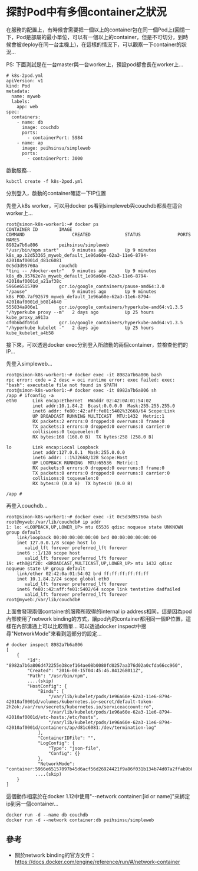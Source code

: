 # 探討Pod中有多個container之狀況

在服務的配置上，有時候會需要把一個以上的container包在同一個Pod上(回憶一下，Pod是部屬的最小單位，可以有一個以上的container，但是不可切分，到時候會被deploy在同一台主機上)，在這樣的情況下，可以觀察一下container的狀況...

PS: 下面測試是在一台master與一台worker上，預設pod都會長在worker上...

```
# k8s-2pod.yml
apiVersion: v1
kind: Pod
metadata:
  name: myweb
  labels:
    app: web
spec:
  containers:
    - name: db
      image: couchdb
      ports:
        - containerPort: 5984
    - name: ap
      image: peihsinsu/simpleweb
      ports:
        - containerPort: 3000
```

啟動服務...

```
kubctl create -f k8s-2pod.yml
```

分別登入，啟動的container確認一下IP位置

先登入k8s worker，可以用docker ps看到simpleweb與couchdb都長在這台worker上...

```
root@simon-k8s-worker1:~# docker ps
CONTAINER ID        IMAGE                                             COMMAND                  CREATED             STATUS              PORTS               NAMES
8982a7b6a806        peihsinsu/simpleweb                               "/usr/bin/npm start"     9 minutes ago       Up 9 minutes                            k8s_ap.b2d53365_myweb_default_1e96a60e-62a3-11e6-8794-42010af0001d_d81c6081
0c5d3d95760a        couchdb                                           "tini -- /docker-entr"   9 minutes ago       Up 9 minutes                            k8s_db.95762e7a_myweb_default_1e96a60e-62a3-11e6-8794-42010af0001d_a21af38c
5966e6515709        gcr.io/google_containers/pause-amd64:3.0          "/pause"                 9 minutes ago       Up 9 minutes                            k8s_POD.7af92679_myweb_default_1e96a60e-62a3-11e6-8794-42010af0001d_b0814640
555834a906e1        gcr.io/google_containers/hyperkube-amd64:v1.3.5   "/hyperkube proxy --m"   2 days ago          Up 25 hours                             kube_proxy_a913a
cf0b6bdfb91d        gcr.io/google_containers/hyperkube-amd64:v1.3.5   "/hyperkube kubelet -"   2 days ago          Up 25 hours                             kube_kubelet_a4b58
```

接下來，可以透過docker exec分別登入所啟動的兩個container，並檢查他們的IP...

先登入simpleweb...

```
root@simon-k8s-worker1:~# docker exec -it 8982a7b6a806 bash
rpc error: code = 2 desc = oci runtime error: exec failed: exec: "bash": executable file not found in $PATH
root@simon-k8s-worker1:~# docker exec -it 8982a7b6a806 sh
/app # ifconfig -a
eth0      Link encap:Ethernet  HWaddr 02:42:0A:01:54:02
          inet addr:10.1.84.2  Bcast:0.0.0.0  Mask:255.255.255.0
          inet6 addr: fe80::42:aff:fe01:5402%32668/64 Scope:Link
          UP BROADCAST RUNNING MULTICAST  MTU:1432  Metric:1
          RX packets:2 errors:0 dropped:0 overruns:0 frame:0
          TX packets:3 errors:0 dropped:0 overruns:0 carrier:0
          collisions:0 txqueuelen:0
          RX bytes:168 (168.0 B)  TX bytes:258 (258.0 B)

lo        Link encap:Local Loopback
          inet addr:127.0.0.1  Mask:255.0.0.0
          inet6 addr: ::1%32668/128 Scope:Host
          UP LOOPBACK RUNNING  MTU:65536  Metric:1
          RX packets:0 errors:0 dropped:0 overruns:0 frame:0
          TX packets:0 errors:0 dropped:0 overruns:0 carrier:0
          collisions:0 txqueuelen:0
          RX bytes:0 (0.0 B)  TX bytes:0 (0.0 B)

/app #
```

再登入couchdb...

```
root@simon-k8s-worker1:~# docker exec -it 0c5d3d95760a bash
root@myweb:/var/lib/couchdb# ip addr
1: lo: <LOOPBACK,UP,LOWER_UP> mtu 65536 qdisc noqueue state UNKNOWN group default
    link/loopback 00:00:00:00:00:00 brd 00:00:00:00:00:00
    inet 127.0.0.1/8 scope host lo
       valid_lft forever preferred_lft forever
    inet6 ::1/128 scope host
       valid_lft forever preferred_lft forever
19: eth0@if20: <BROADCAST,MULTICAST,UP,LOWER_UP> mtu 1432 qdisc noqueue state UP group default
    link/ether 02:42:0a:01:54:02 brd ff:ff:ff:ff:ff:ff
    inet 10.1.84.2/24 scope global eth0
       valid_lft forever preferred_lft forever
    inet6 fe80::42:aff:fe01:5402/64 scope link tentative dadfailed
       valid_lft forever preferred_lft forever
root@myweb:/var/lib/couchdb#
```

上面會發現兩個container的服務所取得的internal ip address相同，這是因為pod內部使用了network binding的方式，讓pod內的container都用同一個IP位置，這樣在內部溝通上可以比較簡單... 可以透過docker inspect中搜尋"NetworkMode"來看到這部分的設定...

```
# docker inspect 8982a7b6a806
[
    {
        "Id": "8982a7b6a806d472255e38cef164ae08b0080fd0257aa376d02a0cfda66cc960",
        "Created": "2016-08-15T04:45:46.841268011Z",
        "Path": "/usr/bin/npm",
        ....(skip)
        "HostConfig": {
            "Binds": [
                "/var/lib/kubelet/pods/1e96a60e-62a3-11e6-8794-42010af0001d/volumes/kubernetes.io~secret/default-token-2h2ok:/var/run/secrets/kubernetes.io/serviceaccount:ro",
                "/var/lib/kubelet/pods/1e96a60e-62a3-11e6-8794-42010af0001d/etc-hosts:/etc/hosts",
                "/var/lib/kubelet/pods/1e96a60e-62a3-11e6-8794-42010af0001d/containers/ap/d81c6081:/dev/termination-log"
            ],
            "ContainerIDFile": "",
            "LogConfig": {
                "Type": "json-file",
                "Config": {}
            },
            "NetworkMode": "container:5966e65157097b45d6acf56d26924421f9a86f031b134b74d07a2ffab9b0d66c",
           ....(skip)
    }
]
```

這個動作相當於在docker 1.12中使用"--network container:[id or name]"來綁定ip到另一個container...

```
docker run -d --name db couchdb
docker run -d --network container:db peihsinsu/simpleweb
```

## 參考
* 關於network binding的官方文件： https://docs.docker.com/engine/reference/run/#/network-container
